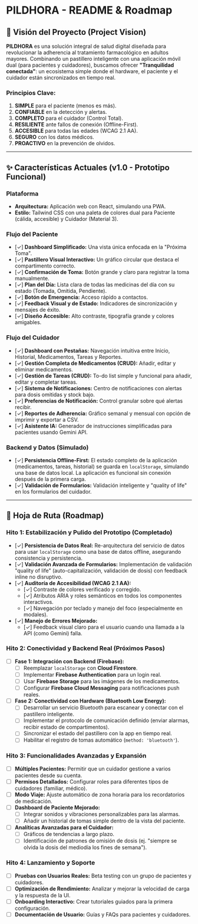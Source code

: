 # PILDHORA - README & Roadmap

## 🎯 Visión del Proyecto (Project Vision)

**PILDHORA** es una solución integral de salud digital diseñada para revolucionar la adherencia al tratamiento farmacológico en adultos mayores. Combinando un pastillero inteligente con una aplicación móvil dual (para pacientes y cuidadores), buscamos ofrecer **"Tranquilidad conectada"**: un ecosistema simple donde el hardware, el paciente y el cuidador están sincronizados en tiempo real.

### Principios Clave:
1.  **SIMPLE** para el paciente (menos es más).
2.  **CONFIABLE** en la detección y alertas.
3.  **COMPLETO** para el cuidador (Control Total).
4.  **RESILIENTE** ante fallos de conexión (Offline-First).
5.  **ACCESIBLE** para todas las edades (WCAG 2.1 AA).
6.  **SEGURO** con los datos médicos.
7.  **PROACTIVO** en la prevención de olvidos.

---

## ✨ Características Actuales (v1.0 - Prototipo Funcional)

### Plataforma
-   **Arquitectura:** Aplicación web con React, simulando una PWA.
-   **Estilo:** Tailwind CSS con una paleta de colores dual para Paciente (cálida, accesible) y Cuidador (Material 3).

### Flujo del Paciente
-   [✓] **Dashboard Simplificado:** Una vista única enfocada en la "Próxima Toma".
-   [✓] **Pastillero Visual Interactivo:** Un gráfico circular que destaca el compartimento correcto.
-   [✓] **Confirmación de Toma:** Botón grande y claro para registrar la toma manualmente.
-   [✓] **Plan del Día:** Lista clara de todas las medicinas del día con su estado (Tomada, Omitida, Pendiente).
-   [✓] **Botón de Emergencia:** Acceso rápido a contactos.
-   [✓] **Feedback Visual y de Estado:** Indicadores de sincronización y mensajes de éxito.
-   [✓] **Diseño Accesible:** Alto contraste, tipografía grande y colores amigables.

### Flujo del Cuidador
-   [✓] **Dashboard con Pestañas:** Navegación intuitiva entre Inicio, Historial, Medicamentos, Tareas y Reportes.
-   [✓] **Gestión Completa de Medicamentos (CRUD):** Añadir, editar y eliminar medicamentos.
-   [✓] **Gestión de Tareas (CRUD):** To-do list simple y funcional para añadir, editar y completar tareas.
-   [✓] **Sistema de Notificaciones:** Centro de notificaciones con alertas para dosis omitidas y stock bajo.
-   [✓] **Preferencias de Notificación:** Control granular sobre qué alertas recibir.
-   [✓] **Reportes de Adherencia:** Gráfico semanal y mensual con opción de imprimir y exportar a CSV.
-   [✓] **Asistente IA:** Generador de instrucciones simplificadas para pacientes usando Gemini API.

### Backend y Datos (Simulado)
-   [✓] **Persistencia Offline-First:** El estado completo de la aplicación (medicamentos, tareas, historial) se guarda en `localStorage`, simulando una base de datos local. La aplicación es funcional sin conexión después de la primera carga.
-   [✓] **Validación de Formularios:** Validación inteligente y "quality of life" en los formularios del cuidador.

---

## 🚀 Hoja de Ruta (Roadmap)

### Hito 1: Estabilización y Pulido del Prototipo (Completado)

-   [✓] **Persistencia de Datos Real:** Re-arquitectura del servicio de datos para usar `localStorage` como una base de datos offline, asegurando consistencia y persistencia.
-   [✓] **Validación Avanzada de Formularios:** Implementación de validación "quality of life" (auto-capitalización, validación de dosis) con feedback inline no disruptivo.
-   [✓] **Auditoría de Accesibilidad (WCAG 2.1 AA):**
    -   [✓] Contraste de colores verificado y corregido.
    -   [✓] Atributos ARIA y roles semánticos en todos los componentes interactivos.
    -   [✓] Navegación por teclado y manejo del foco (especialmente en modales).
-   [✓] **Manejo de Errores Mejorado:**
    -   [✓] Feedback visual claro para el usuario cuando una llamada a la API (como Gemini) falla.

### Hito 2: Conectividad y Backend Real (Próximos Pasos)

-   [ ] **Fase 1: Integración con Backend (Firebase):**
    -   [ ] Reemplazar `localStorage` con **Cloud Firestore**.
    -   [ ] Implementar **Firebase Authentication** para un login real.
    -   [ ] Usar **Firebase Storage** para las imágenes de los medicamentos.
    -   [ ] Configurar **Firebase Cloud Messaging** para notificaciones push reales.
-   [ ] **Fase 2: Conectividad con Hardware (Bluetooth Low Energy):**
    -   [ ] Desarrollar un servicio Bluetooth para escanear y conectar con el pastillero inteligente.
    -   [ ] Implementar el protocolo de comunicación definido (enviar alarmas, recibir estado de compartimentos).
    -   [ ] Sincronizar el estado del pastillero con la app en tiempo real.
    -   [ ] Habilitar el registro de tomas automático (`method: 'bluetooth'`).

### Hito 3: Funcionalidades Avanzadas y Expansión

-   [ ] **Múltiples Pacientes:** Permitir que un cuidador gestione a varios pacientes desde su cuenta.
-   [ ] **Permisos Detallados:** Configurar roles para diferentes tipos de cuidadores (familiar, médico).
-   [ ] **Modo Viaje:** Ajuste automático de zona horaria para los recordatorios de medicación.
-   [ ] **Dashboard de Paciente Mejorado:**
    -   [ ] Integrar sonidos y vibraciones personalizables para las alarmas.
    -   [ ] Añadir un historial de tomas simple dentro de la vista del paciente.
-   [ ] **Analíticas Avanzadas para el Cuidador:**
    -   [ ] Gráficos de tendencias a largo plazo.
    -   [ ] Identificación de patrones de omisión de dosis (ej. "siempre se olvida la dosis del mediodía los fines de semana").

### Hito 4: Lanzamiento y Soporte
-   [ ] **Pruebas con Usuarios Reales:** Beta testing con un grupo de pacientes y cuidadores.
-   [ ] **Optimización de Rendimiento:** Analizar y mejorar la velocidad de carga y la respuesta de la UI.
-   [ ] **Onboarding Interactivo:** Crear tutoriales guiados para la primera configuración.
-   [ ] **Documentación de Usuario:** Guías y FAQs para pacientes y cuidadores.
